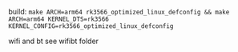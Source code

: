 build:
`make ARCH=arm64 rk3566_optimized_linux_defconfig && make ARCH=arm64 KERNEL_DTS=rk3566 KERNEL_CONFIG=rk3566_optimized_linux_defconfig`

wifi and bt
see wifibt folder
